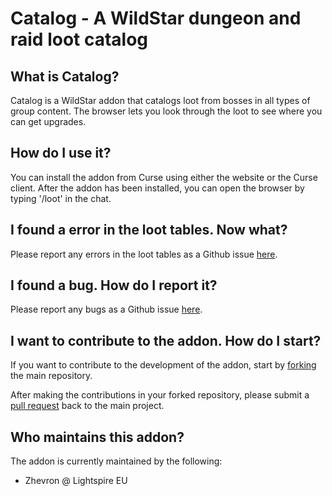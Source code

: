 Catalog - A WildStar dungeon and raid loot catalog
====================================================

## What is Catalog?

Catalog is a WildStar addon that catalogs loot from bosses in all types of group content.
The browser lets you look through the loot to see where you can get upgrades.

## How do I use it?

You can install the addon from Curse using either the website or the Curse client.
After the addon has been installed, you can open the browser by typing '/loot' in the chat.

## I found a error in the loot tables. Now what?

Please report any errors in the loot tables as a Github issue [here](https://github.com/zhevron/Catalog/issues).

## I found a bug. How do I report it?

Please report any bugs as a Github issue [here](https://github.com/zhevron/Catalog/issues).

## I want to contribute to the addon. How do I start?

If you want to contribute to the development of the addon, start by [forking](https://github.com/zhevron/Catalog/fork) the main repository.

After making the contributions in your forked repository, please submit a [pull request](https://github.com/zhevron/Catalog/pulls) back to the main project.

## Who maintains this addon?

The addon is currently maintained by the following:
* Zhevron @ Lightspire EU
